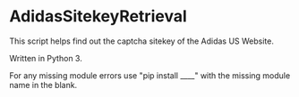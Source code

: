 # AdidasSitekeyRetrieval
This script helps find out the captcha sitekey of the Adidas US Website. 

Written in Python 3.

For any missing module errors use "pip install ____" with the missing module name in the blank.
